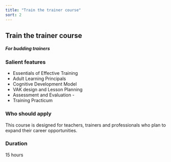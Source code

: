```yaml
---
title: "Train the trainer course"
sort: 2
---
```


## Train the trainer course
##### For budding trainers

### Salient features
- Essentials of Effective Training 
- Adult Learning Principals 
- Cognitive Development Model 
- VAK design and Lesson Planning 
- Assessment and Evaluation -
- Training Practicum

### Who should apply
This course is designed for teachers, trainers and professionals who plan to expand their career opportunities.

### Duration
15 hours